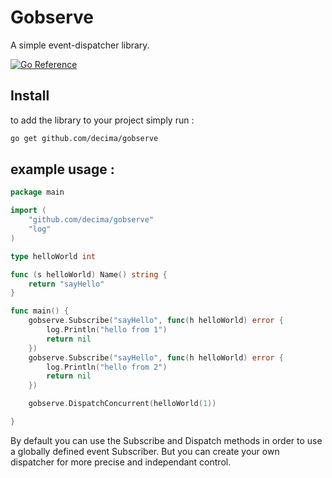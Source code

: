 Gobserve
=====

A simple event-dispatcher library.

[![Go Reference](https://pkg.go.dev/badge/github.com/decima/gobserve.svg)](https://pkg.go.dev/github.com/decima/gobserve)

## Install

to add the library to your project simply run :

```bash
go get github.com/decima/gobserve
```

## example usage :

```go
package main

import (
	"github.com/decima/gobserve"
	"log"
)

type helloWorld int

func (s helloWorld) Name() string {
	return "sayHello"
}

func main() {
	gobserve.Subscribe("sayHello", func(h helloWorld) error {
		log.Println("hello from 1")
		return nil
	})
	gobserve.Subscribe("sayHello", func(h helloWorld) error {
		log.Println("hello from 2")
		return nil
	})

	gobserve.DispatchConcurrent(helloWorld(1))

}
```

By default you can use the Subscribe and Dispatch methods in order to use a globally defined event Subscriber. 
But you can create your own dispatcher for more precise and independant control.
